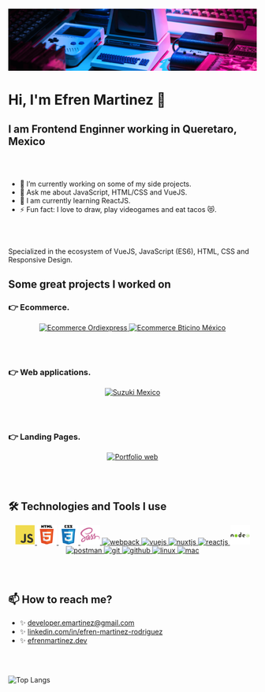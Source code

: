 [![GitHub Header @efrenmartinez](https://github.com/efrencodes/efrencodes/blob/master/assets/github-efrencodes.png)](http://www.efrenmartinez.dev/)
# Hi, I'm Efren Martinez 👋

## I am Frontend Enginner working in Queretaro, Mexico

<br>
<br>

- 🔭 I’m currently working on some of my side projects.
- 💬 Ask me about JavaScript, HTML/CSS and VueJS.
- 🧠 I am currently learning ReactJS.
- ⚡ Fun fact: I love to draw, play videogames and eat tacos 😻.

<br>
<br>

Specialized in the ecosystem of VueJS, JavaScript (ES6), HTML, CSS and Responsive Design.

## Some great projects I worked on

### 👉 Ecommerce.
<p align="center">
    <a
        href="https://www.ordiexpress.com/"
        target="_blank">
            <img
                src="https://res.cloudinary.com/efrenmartinez/image/upload/v1630000496/efrenmartinez.dev/projects/project_ordiexpress.png"
                alt="Ecommerce Ordiexpress"
                width="400"
                height="250"
            />
    </a>
    <a
        href="https://store.bticino.com.mx/"
        target="_blank">
            <img
                src="https://res.cloudinary.com/efrenmartinez/image/upload/v1630000496/efrenmartinez.dev/projects/project_bticino_store.png"
                alt="Ecommerce Bticino México"
                width="400"
                height="250"
            />
    </a>
</p>
<br>
<br>

### 👉 Web applications.

<p align="center">
    <a
        href="https://www.suzuki.com.mx/autos"
        target="_blank">
            <img
                src="https://res.cloudinary.com/efrenmartinez/image/upload/v1630000497/efrenmartinez.dev/projects/project_suzuki.png"
                alt="Suzuki Mexico"
                width="400"
                height="250"
            />
    </a>
</p>
<br>
<br>

###  👉 Landing Pages.

<p align="center">
    <a
        href="https://efrenmartinez.dev"
        target="_blank">
            <img
                src="https://res.cloudinary.com/efrenmartinez/image/upload/v1630004019/efrenmartinez.dev/thumbs_seo.png"
                alt="Portfolio web"
                width="400"
                height="250"
            />
    </a>
</p>

<br>
<br>

## 🛠️ Technologies and Tools I use
<p align="center">
<a href="https://developer.mozilla.org/en-US/docs/Web/JavaScript" target="_blank"> <img src="https://raw.githubusercontent.com/devicons/devicon/master/icons/javascript/javascript-original.svg" alt="javascript" width="40" height="40"/> </a>
<a href="https://www.w3.org/html/" target="_blank"> <img src="https://raw.githubusercontent.com/devicons/devicon/master/icons/html5/html5-original-wordmark.svg" alt="html5" width="40" height="40"/> </a>
<a href="https://www.w3schools.com/css/" target="_blank"> <img src="https://raw.githubusercontent.com/devicons/devicon/master/icons/css3/css3-original-wordmark.svg" alt="css3" width="40" height="40"/> </a>
<a href="https://sass-lang.com" target="_blank"> <img src="https://raw.githubusercontent.com/devicons/devicon/master/icons/sass/sass-original.svg" alt="sass" width="40" height="40"/> </a>
<a href="#" target="_blank"> <img src="https://www.vectorlogo.zone/logos/js_webpack/js_webpack-icon.svg" alt="webpack" width="40" height="40"/> </a>
<a href="https://vuejs.org/" target="_blank"> <img src="https://www.vectorlogo.zone/logos/vuejs/vuejs-icon.svg" alt="vuejs" width="40" height="40"/> </a>
<a href="#" target="_blank"> <img src="https://www.vectorlogo.zone/logos/nuxtjs/nuxtjs-icon.svg" alt="nuxtjs" width="40" height="40"/> </a>
<a href="#" target="_blank"> <img src="https://www.vectorlogo.zone/logos/reactjs/reactjs-icon.svg" alt="reactjs" width="40" height="40"/> </a>
<a href="https://nodejs.org" target="_blank"> <img src="https://raw.githubusercontent.com/devicons/devicon/master/icons/nodejs/nodejs-original-wordmark.svg" alt="nodejs" width="40" height="40"/> </a>
<a href="https://www.postman.com/" target="_blank"> <img src="https://www.vectorlogo.zone/logos/getpostman/getpostman-icon.svg" alt="postman" width="40" height="40"/> </a>
<a href="https://git-scm.com/" target="_blank"> <img src="https://www.vectorlogo.zone/logos/git-scm/git-scm-icon.svg" alt="git" width="40" height="40"/> </a>
<a href="https://github.com/efrenmartinez" target="_blank"> <img src="https://www.vectorlogo.zone/logos/github/github-icon.svg" alt="github" width="40" height="40"/> </a>
<a href="#" target="_blank"> <img src="https://www.vectorlogo.zone/logos/linux/linux-icon.svg" alt="linux" width="40" height="40"/> </a>
<a href="#" target="_blank"> <img src="https://www.vectorlogo.zone/logos/apple/apple-icon.svg" alt="mac" width="40" height="40"/> </a>
</p>

<br>
<br>

## 📫 How to reach me?

- ✨ [developer.emartinez@gmail.com](mailto:developer.emartinez@gmail.com)
- ✨ [linkedin.com/in/efren-martinez-rodriguez](https://www.linkedin.com/in/efren-martinez-rodriguez/)
- ✨ [efrenmartinez.dev](https://efrenmartinez.dev)

<br>
<br>

![Top Langs](https://github-readme-stats.vercel.app/api/top-langs/?username=efrencodes&layout=compact&title_color=007bff&text_color=e7e7e7&icon_color=007bff&bg_color=171c28)